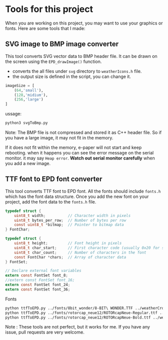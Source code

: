 # Tools for this project

When you are working on this project, you may want to use your graphics or fonts.
Here are some tools that I made:

## SVG image to BMP image converter
This tool converts SVG vector data to BMP header file.
It can be drawn on the screen using the `EPD_drawImage()` function.

- converts the all files under `svg` directory to `weatherIcons.h` file.
- the output size is defined in the script, you can change it.
```python
imageSize = [
    (64,'small'),
    (128,'midium'),
    (256,'large')
]
```

ussage:
```bash
python3 svgToBmp.py
```

Note: The BMP file is not compressed and stored it as C++ header file.
So if you have a large image, it may not fit in the memory.

If it does not fit within the memory, e-paper will not start and keep rebooting.
when it happens you can see the error message on the serial monitor. it may say `Heap error`.
**Watch out serial monitor carefully** when you add a new image.


## TTF font to EPD font converter
This tool converts TTF font to EPD font.
All the fonts should include `fonts.h` which has the font data structure.
Once you add the new font on your project, add the font data to the `fonts.h` file.

```c
typedef struct {
    uint8_t width;          // Character width in pixels
    uint8_t bytes_per_row;  // Number of bytes per row
    const uint8_t *bitmap;  // Pointer to bitmap data
} FontChar;

typedef struct {
    uint8_t height;         // Font height in pixels
    uint8_t char_start;     // First character code (usually 0x20 for space)
    uint8_t char_count;     // Number of characters in the font
    const FontChar *chars;  // Array of character data
} FontSet;

// Declare external font variables
extern const FontSet font_8;
//extern const FontSet font_16;
extern const FontSet font_24;
extern const FontSet font_36;
```

Fonts
```bash
python ttfToEPD.py ../fonts/8bit_wonder/8-BIT\ WONDER.TTF ../weatherCrow5.7/font8.cpp 8
python ttfToEPD.py ../fonts/rotorcap_neue12/ROTORcapNeue-Regular.ttf ../weatherCrow5.7/font12.cpp 12
python ttfToEPD.py ../fonts/rotorcap_neue12/ROTORcapNeue-Bold.ttf ../weatherCrow5.7/font24.cpp 24
```

Note : These tools are not perfect, but it works for me.
If you have any issue, pull requests are very welcome.